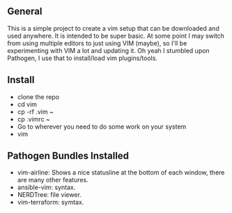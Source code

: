 ## General
This is a simple project to create a vim setup that can be downloaded and used anywhere. It is intended to be super basic. At some point I may switch from using multiple editors to just using VIM (maybe), so I'll be experimenting with VIM a lot and updating it. Oh yeah I stumbled upon Pathogen, I use that to install/load vim plugins/tools.

## Install
- clone the repo
- cd vim
- cp -rf .vim ~
- cp .vimrc ~
- Go to wherever you need to do some work on your system
- vim

## Pathogen Bundles Installed
- vim-airline: Shows a nice statusline at the bottom of each window, there are many other features.
- ansible-vim: syntax.
- NERDTree: file viewer.
- vim-terraform: symtax.

